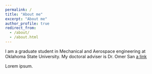 ```yaml
---
permalink: /
title: "About me"
excerpt: "About me"
author_profile: true
redirect_from: 
  - /about/
  - /about.html
---
```


I am a graduate student in Mechanical and Aerospace engineering at Oklahoma State University. My doctoral adviser is Dr. Omer San [a link](https://scholar.google.com/citations?hl=en&user=MrS0c8MAAAAJ)

Lorem ipsum.
